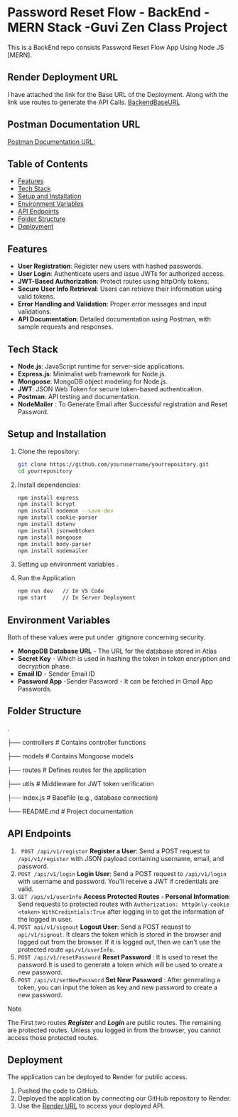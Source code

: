 # Password Reset Flow - BackEnd - MERN Stack -Guvi Zen Class Project
This is a BackEnd repo consists Password Reset Flow App Using Node JS [MERN]. 

## Render Deployment URL

I have attached the link for the Base URL of the Deployment. Along with the link use routes to generate the API Calls.
[BackendBaseURL](https://passwordresetflowfsdbackend.onrender.com/api/v1/auth/home)
## Postman Documentation URL
[Postman Documentation URL:](https://documenter.getpostman.com/view/38692959/2sAYBXDC7E)


## Table of Contents
- [Features](#features)
- [Tech Stack](#tech-stack)
- [Setup and Installation](#setup-and-installation)
- [Environment Variables](#environment-variables)
- [API Endpoints](#api-endpoints)
- [Folder Structure](#folder-structure)
- [Deployment](#deployment)


## Features
- **User Registration**: Register new users with hashed passwords. 
- **User Login**: Authenticate users and issue JWTs for authorized access.
- **JWT-Based Authorization**: Protect routes using httpOnly tokens.
- **Secure User Info Retrieval**: Users can retrieve their information using valid tokens.
- **Error Handling and Validation**: Proper error messages and input validations.
- **API Documentation**: Detailed documentation using Postman, with sample requests and responses.

## Tech Stack
- **Node.js**: JavaScript runtime for server-side applications.
- **Express.js**: Minimalist web framework for Node.js.
- **Mongoose**: MongoDB object modeling for Node.js.
- **JWT**: JSON Web Token for secure token-based authentication.
- **Postman**: API testing and documentation.
- **NodeMailer** : To Generate Email after Successful registration and Reset Password. 

## Setup and Installation
1. Clone the repository:
   ```bash
   git clone https://github.com/yourusername/yourrepository.git
   cd yourrepository

2. Install dependencies:

    ```bash 
    npm install express
    npm install bcrypt
    npm install nodemon --save-dev
    npm install cookie-parser
    npm install dotenv
    npm install jsonwebtoken 
    npm install mongoose
    npm install body-parser
    npm install nodemailer

3. Setting up environment variables .
4. Run the Application
    ```bash
    npm run dev   // In VS Code
    npm start     // In Server Deployment

## Environment Variables

Both of these values were put under .gitignore concerning security.

- **MongoDB Database URL** - The URL for the database stored in Atlas
- **Secret Key** - Which is used in hashing the token in token encryption and decryption phase. 
- **Email ID** - Sender Email ID
- **Password App** -Sender Password - It can be fetched in Gmail App Passwords.



## Folder Structure

.

├── controllers      # Contains controller functions

├── models           # Contains Mongoose models

├── routes           # Defines routes for the application

├── utils            # Middleware for JWT token verification

├── index.js         # Basefile (e.g., database connection)

└── README.md        # Project documentation

## API Endpoints

1. ` POST /api/v1/register` **Register a User**: Send a POST request to `/api/v1/register` with JSON payload containing username, email, and password.
2. `POST /api/v1/login` **Login User**: Send a POST request to `/api/v1/login` with username and password. You’ll receive a JWT if credentials are valid.
3.  `GET /api/v1/userInfo` **Access Protected Routes - Personal Information**: Send requests to protected routes with `Authorization: httpOnly-cookie <token>` `WithCredintials:True` after logging in to get the information of the logged in user. 
4. `POST api/v1/signout` **Logout User**: Send a POST request to `api/v1/signout`. It clears the token which is stored in the browser and logged out from the browser. If it is logged out, then we can't use the protected route `api/v1/userInfo`.
5.  `POST /api/v1/resetPassword` **Reset Password** : It is used to reset the password.It is used to generate a token which will be used to create a new password. 
5.  `POST /api/v1/setNewPassword` **Set New Password** : After generating a token, you can input the token as key and new password to create a new password.

> [!NOTE]
> The First two routes ***Register*** and ***Login*** are public routes. The remaining are protected routes. Unless you logged in from the browser, you cannot access those protected routes.

## Deployment

The application can be deployed to Render for public access.

1. Pushed the code to GitHub.
2. Deployed the application by connecting our GitHub repository to Render.
3. Use the [Render URL](https://passwordresetflowfsdbackend.onrender.com) to access your deployed API.
